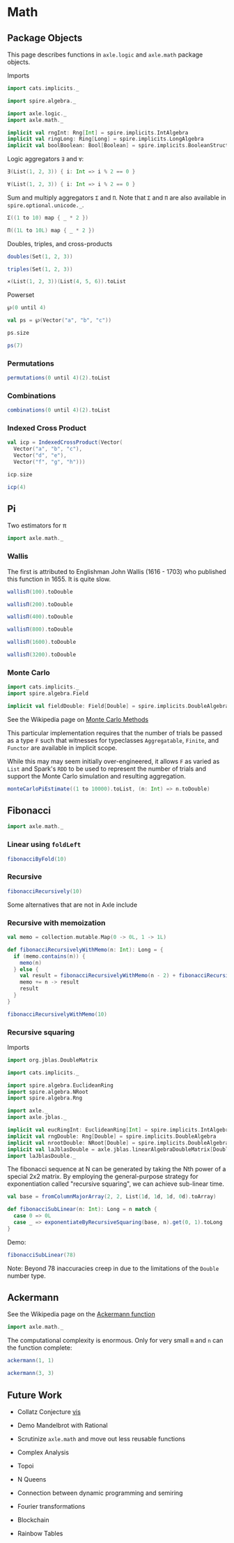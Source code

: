 # Math

## Package Objects

This page describes functions in `axle.logic` and `axle.math` package objects.

Imports

```scala mdoc:silent:reset
import cats.implicits._

import spire.algebra._

import axle.logic._
import axle.math._

implicit val rngInt: Rng[Int] = spire.implicits.IntAlgebra
implicit val ringLong: Ring[Long] = spire.implicits.LongAlgebra
implicit val boolBoolean: Bool[Boolean] = spire.implicits.BooleanStructure
```

Logic aggregators `∃` and `∀`:

```scala mdoc
∃(List(1, 2, 3)) { i: Int => i % 2 == 0 }

∀(List(1, 2, 3)) { i: Int => i % 2 == 0 }
```

Sum and multiply aggregators `Σ` and `Π`.
Note that `Σ` and `Π` are also available in `spire.optional.unicode._`.

```scala mdoc
Σ((1 to 10) map { _ * 2 })

Π((1L to 10L) map { _ * 2 })
```

Doubles, triples, and cross-products

```scala mdoc
doubles(Set(1, 2, 3))

triples(Set(1, 2, 3))

⨯(List(1, 2, 3))(List(4, 5, 6)).toList
```

Powerset

```scala mdoc
℘(0 until 4)

val ps = ℘(Vector("a", "b", "c"))

ps.size

ps(7)
```

### Permutations

```scala mdoc
permutations(0 until 4)(2).toList
```

### Combinations

```scala mdoc
combinations(0 until 4)(2).toList
```

### Indexed Cross Product

```scala mdoc
val icp = IndexedCrossProduct(Vector(
  Vector("a", "b", "c"),
  Vector("d", "e"),
  Vector("f", "g", "h")))

icp.size

icp(4)
```

## Pi

Two estimators for π

```scala mdoc:silent:reset
import axle.math._
```

### Wallis

The first is attributed to Englishman John Wallis (1616 - 1703) who published this
function in 1655.
It is quite slow.

```scala mdoc
wallisΠ(100).toDouble

wallisΠ(200).toDouble

wallisΠ(400).toDouble

wallisΠ(800).toDouble

wallisΠ(1600).toDouble

wallisΠ(3200).toDouble
```

### Monte Carlo

```scala mdoc:silent
import cats.implicits._
import spire.algebra.Field

implicit val fieldDouble: Field[Double] = spire.implicits.DoubleAlgebra
```

See the Wikipedia page on [Monte Carlo Methods](https://en.wikipedia.org/wiki/Monte_Carlo_method)

This particular implementation requires that the number of trials be
passed as a type `F` such that witnesses for typeclasses `Aggregatable`, `Finite`, and `Functor`
are available in implicit scope.

While this may may seem initially over-engineered, it allows `F` as varied as `List` and Spark's `RDD`
to be used to represent the number of trials and support the Monte Carlo simulation and
resulting aggregation.

```scala mdoc
monteCarloPiEstimate((1 to 10000).toList, (n: Int) => n.toDouble)
```

## Fibonacci

```scala mdoc:silent:reset
import axle.math._
```

### Linear using `foldLeft`

```scala mdoc
fibonacciByFold(10)
```

### Recursive

```scala mdoc
fibonacciRecursively(10)
```

Some alternatives that are not in Axle include

### Recursive with memoization

```scala mdoc:silent
val memo = collection.mutable.Map(0 -> 0L, 1 -> 1L)

def fibonacciRecursivelyWithMemo(n: Int): Long = {
  if (memo.contains(n)) {
    memo(n)
  } else {
    val result = fibonacciRecursivelyWithMemo(n - 2) + fibonacciRecursivelyWithMemo(n - 1)
    memo += n -> result
    result
  }
}
```

```scala mdoc
fibonacciRecursivelyWithMemo(10)
```

### Recursive squaring

Imports

```scala mdoc:silent
import org.jblas.DoubleMatrix

import cats.implicits._

import spire.algebra.EuclideanRing
import spire.algebra.NRoot
import spire.algebra.Rng

import axle._
import axle.jblas._

implicit val eucRingInt: EuclideanRing[Int] = spire.implicits.IntAlgebra
implicit val rngDouble: Rng[Double] = spire.implicits.DoubleAlgebra
implicit val nrootDouble: NRoot[Double] = spire.implicits.DoubleAlgebra
implicit val laJblasDouble = axle.jblas.linearAlgebraDoubleMatrix[Double]
import laJblasDouble._
```

The fibonacci sequence at N can be generated by taking the Nth power of a special 2x2 matrix.
By employing the general-purpose strategy for exponentiation called "recursive squaring",
we can achieve sub-linear time.

```scala mdoc:silent
val base = fromColumnMajorArray(2, 2, List(1d, 1d, 1d, 0d).toArray)

def fibonacciSubLinear(n: Int): Long = n match {
  case 0 => 0L
  case _ => exponentiateByRecursiveSquaring(base, n).get(0, 1).toLong
}
```

Demo:

```scala mdoc
fibonacciSubLinear(78)
```

Note: Beyond 78 inaccuracies creep in due to the limitations of the `Double` number type.

## Ackermann

See the Wikipedia page on the [Ackermann function](http://en.wikipedia.org/wiki/Ackermann_function)

```scala mdoc:silent:reset
import axle.math._
```

The computational complexity is enormous.
Only for very small `m` and `n` can the function complete:

```scala mdoc
ackermann(1, 1)

ackermann(3, 3)
```

## Future Work

* Collatz Conjecture [vis](https://en.wikipedia.org/wiki/Collatz_conjecture#/media/File:Collatz-stopping-time.svg)
* Demo Mandelbrot with Rational
* Scrutinize `axle.math` and move out less reusable functions
* Complex Analysis

* Topoi
* N Queens
* Connection between dynamic programming and semiring
* Fourier transformations
* Blockchain
* Rainbow Tables
